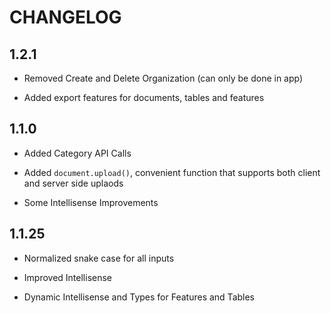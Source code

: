 # CHANGELOG

## 1.2.1

- Removed Create and Delete Organization (can only be done in app)

- Added export features for documents, tables and features

## 1.1.0

- Added Category API Calls

- Added `document.upload()`, convenient function that supports both client and server side uplaods

- Some Intellisense Improvements

## 1.1.25

- Normalized snake case for all inputs

- Improved Intellisense

- Dynamic Intellisense and Types for Features and Tables
